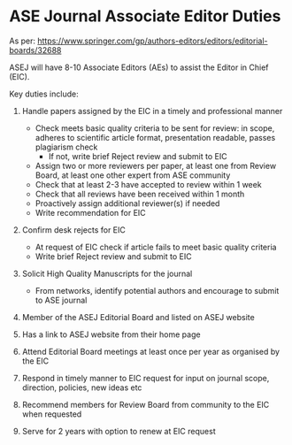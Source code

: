 # ASE Journal Associate Editor Duties

As per: https://www.springer.com/gp/authors-editors/editors/editorial-boards/32688

ASEJ will have 8-10 Associate Editors (AEs) to assist the Editor in Chief (EIC).

Key duties include:

1. Handle papers assigned by the EIC in a timely and professional manner
   - Check meets basic quality criteria to be sent for review: in scope, adheres to scientific article format, presentation readable, passes plagiarism check
     - If not, write brief Reject review and submit to EIC
   - Assign two or more reviewers per paper, at least one from Review Board, at least one other expert from ASE community
   - Check that at least 2-3 have accepted to review within 1 week
   - Check that all reviews have been received within 1 month
   - Proactively assign additional reviewer(s) if needed
   - Write recommendation for EIC
   
2. Confirm desk rejects for EIC
   - At request of EIC check if article fails to meet basic quality criteria
   - Write brief Reject review and submit to EIC
   
3. Solicit High Quality Manuscripts for the journal
   - From networks, identify potential authors and encourage to submit to ASE journal
   
4. Member of the ASEJ Editorial Board and listed on ASEJ website
5. Has a link to ASEJ website from their home page
6.  Attend Editorial Board meetings at least once per year as organised by the EIC
7. Respond in timely manner to EIC request for input on journal scope, direction, policies, new ideas etc
8. Recommend members for Review Board from community to the EIC when requested
9. Serve for 2 years with option to renew at EIC request


